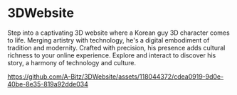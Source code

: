 # 3DWebsite
Step into a captivating 3D website where a Korean guy 3D character comes to life. Merging artistry with technology, he's a digital embodiment of tradition and modernity. Crafted with precision, his presence adds cultural richness to your online experience. Explore and interact to discover his story, a harmony of technology and culture.

https://github.com/A-Bitz/3DWebsite/assets/118044372/cdea0919-9d0e-40be-8e35-819a92dde034
